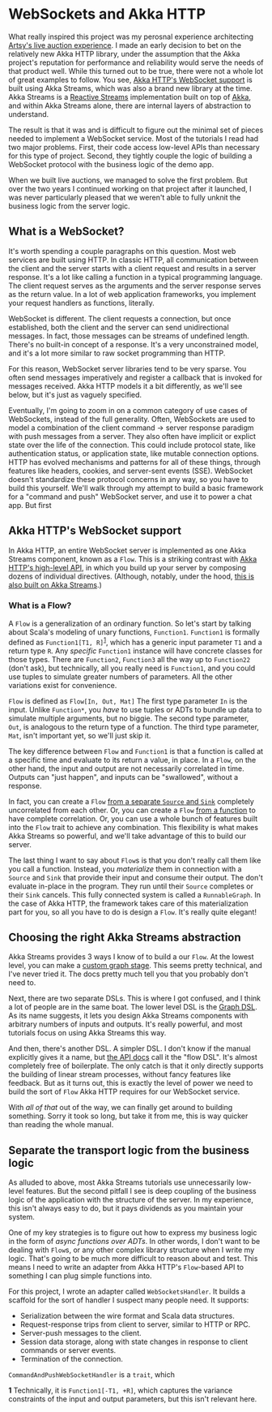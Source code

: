 # WebSockets and Akka HTTP

What really inspired this project was my perosnal experience architecting [Artsy's live auction experience](http://artsy.github.io/blog/2016/08/09/the-tech-behind-live-auction-integration/). I made an early decision to bet on the relatively new Akka HTTP library, under the assumption that the Akka project's reputation for performance and reliability would serve the needs of that product well. While this turned out to be true, there were not a whole lot of great examples to follow. You see, [Akka HTTP's WebSocket support](https://doc.akka.io/docs/akka-http/current/server-side/websocket-support.html) is built using Akka Streams, which was also a brand new library at the time. Akka Streams is a [Reactive Streams](http://www.reactive-streams.org/) implementation built on top of [Akka](https://doc.akka.io/docs/akka/current/guide/introduction.html), and within Akka Streams alone, there are internal layers of abstraction to understand.

The result is that it was and is difficult to figure out the minimal set of pieces needed to implement a WebSocket service. Most of the tutorials I read had two major problems. First, their code access low-level APIs than necessary for this type of project. Second, they tightly couple the logic of building a WebSocket protocol with the business logic of the demo app.

When we built live auctions, we managed to solve the first problem. But over the two years I continued working on that project after it launched, I was never particularly pleased that we weren't able to fully unknit the business logic from the server logic.

## What is a WebSocket?

It's worth spending a couple paragraphs on this question. Most web services are built using HTTP. In classic HTTP, all communication between the client and the server starts with a client request and results in a server response. It's a lot like calling a function in a typical programming language. The client request serves as the arguments and the server response serves as the return value. In a lot of web application frameworks, you implement your request handlers as functions, literally.

WebSocket is different. The client requests a connection, but once established, both the client and the server can send unidirectional messages. In fact, those messages can be streams of undefined length. There's no built-in concept of a response. It's a very unconstrained model, and it's a lot more similar to raw socket programming than HTTP.

For this reason, WebSocket server libraries tend to be very sparse. You often send messages imperatively and register a callback that is invoked for messages received. Akka HTTP models it a bit differently, as we'll see below, but it's just as vaguely specified.

Eventually, I'm going to zoom in on a common category of use cases of WebSockets, instead of the full generality. Often, WebSockets are used to model a combination of the client command -> server response paradigm with push messages from a server. They also often have implicit or explict state over the life of the connection. This could include protocol state, like authentication status, or application state, like mutable connection options. HTTP has evolved mechanisms and patterns for all of these things, through features like headers, cookies, and server-sent events (SSE). WebSocket doesn't standardize these protocol concerns in any way, so you have to build this yourself. We'll walk through my attempt to build a basic framework for a "command and push" WebSocket server, and use it to power a chat app. But first

## Akka HTTP's WebSocket support

In Akka HTTP, an entire WebSocket server is implemented as one Akka Streams component, known as a `Flow`. This is a striking contrast with [Akka HTTP's high-level API](https://doc.akka.io/docs/akka-http/current/routing-dsl/index.html), in which you build up your server by composing dozens of individual directives. (Although, notably, under the hood, [this is also built on Akka Streams](https://doc.akka.io/docs/akka-http/current/server-side/low-level-api.html).)

### What is a Flow?

A `Flow` is a generalization of an ordinary function. So let's start by talking about Scala's modeling of unary functions, `Function1`. `Function1` is formally defined as `Function1[T1, R]`<sup>[1](#1)</sup>, which has a generic input parameter `T1` and a return type `R`. Any _specific_ `Function1` instance will have concrete classes for those types. There are `Function2`, `Function3` all the way up to `Function22` (don't ask), but technically, all you really need is `Function1`, and you could use tuples to simulate greater numbers of parameters. All the other variations exist for convenience.

`Flow` is defined as `Flow[In, Out, Mat]` The first type parameter `In` is the input. Unlike `Function*`, you _have_ to use tuples or ADTs to bundle up data to simulate multiple arguments, but no biggie. The second type parameter, `Out`, is analogous to the return type of a function. The third type parameter, `Mat`, isn't important yet, so we'll just skip it.

The key difference between `Flow` and `Function1` is that a function is called at a specific time and evaluate to its return a value, in place. In a `Flow`, on the other hand, the input and output are not necessarily correlated in time. Outputs can "just happen", and inputs can be "swallowed", without a response.

In fact, you can create a `Flow` [from a separate `Source` and `Sink`](<https://doc.akka.io/api/akka/2.5.12/akka/stream/scaladsl/Flow$.html#fromSinkAndSource[I,O](sink:akka.stream.Graph[akka.stream.SinkShape[I],_],source:akka.stream.Graph[akka.stream.SourceShape[O],_]):akka.stream.scaladsl.Flow[I,O,akka.NotUsed]>) completely uncorrelated from each other. Or, you can create a `Flow` [from a function](<https://doc.akka.io/api/akka/2.5.12/akka/stream/scaladsl/Flow$.html#fromFunction[A,B](f:A=%3EB):akka.stream.scaladsl.Flow[A,B,akka.NotUsed]>) to have complete correlation. Or, you can use a whole bunch of features built into the `Flow` trait to achieve any combination. This flexibility is what makes Akka Streams so powerful, and we'll take advantage of this to build our server.

The last thing I want to say about `Flow`s is that you don't really call them like you call a function. Instead, you _materialize_ them in connection with a `Source` and `Sink` that provide their input and consume their output. The don't evaluate in-place in the program. They run until their `Source` completes or their `Sink` cancels. This fully connected system is called a `RunnableGraph`. In the case of Akka HTTP, the framework takes care of this materialization part for you, so all you have to do is design a `Flow`. It's really quite elegant!

## Choosing the right Akka Streams abstraction

Akka Streams provides 3 ways I know of to build a our `Flow`. At the lowest level, you can make a [custom graph stage](https://doc.akka.io/docs/akka/2.5.14/stream/stream-customize.html). This seems pretty technical, and I've never tried it. The docs pretty much tell you that you probably don't need to.

Next, there are two separate DSLs. This is where I got confused, and I think a lot of people are in the same boat. The lower level DSL is the [Graph DSL](https://doc.akka.io/docs/akka/2.5.14/stream/stream-graphs.html). As its name suggests, it lets you design Akka Streams components with arbitrary numbers of inputs and outputs. It's really powerful, and most tutorials focus on using Akka Streams this way.

And then, there's another DSL. A simpler DSL. I don't know if the manual explicitly gives it a name, but [the API docs](https://doc.akka.io/api/akka/2.5.12/akka/stream/scaladsl/) call it the "flow DSL". It's almost completely free of boilerplate. The only catch is that it only directly supports the building of linear stream processes, without fancy features like feedback. But as it turns out, this is exactly the level of power we need to build the sort of `Flow` Akka HTTP requires for our WebSocket service.

With _all of that_ out of the way, we can finally get around to building something. Sorry it took so long, but take it from me, this is way quicker than reading the whole manual.

## Separate the transport logic from the business logic

As alluded to above, most Akka Streams tutorials use unnecessarily low-level features. But the second pitfall I see is deep coupling of the business logic of the application with the structure of the server. In my experience, this isn't always easy to do, but it pays dividends as you maintain your system.

One of my key strategies is to figure out how to express my business logic in the form of _async functions over ADTs_. In other words, I don't want to be dealing with `Flow`s, or any other complex library structure when I write my logic. That's going to be much more difficult to reason about and test. This means I need to write an adapter from Akka HTTP's `Flow`-based API to something I can plug simple functions into.

For this project, I wrote an adapter called `WebSocketsHandler`. It builds a scaffold for the sort of handler I suspect many people need. It supports:

- Serialization between the wire format and Scala data structures.
- Request-response trips from client to server, similar to HTTP or RPC.
- Server-push messages to the client.
- Session data storage, along with state changes in response to client commands or server events.
- Termination of the connection.

`CommandAndPushWebSocketHandler` is a `trait`, which

<a target="1">**1**</a> Technically, it is `Function1[-T1, +R]`, which captures the variance constraints of the input and output parameters, but this isn't relevant here.
